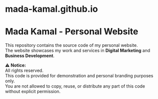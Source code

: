 # mada-kamal.github.io
# Mada Kamal - Personal Website

This repository contains the source code of my personal website.  
The website showcases my work and services in **Digital Marketing** and **Business Development**.

⚠️ **Notice:**  
All rights reserved.  
This code is provided for demonstration and personal branding purposes only.  
You are not allowed to copy, reuse, or distribute any part of this code without explicit permission.
